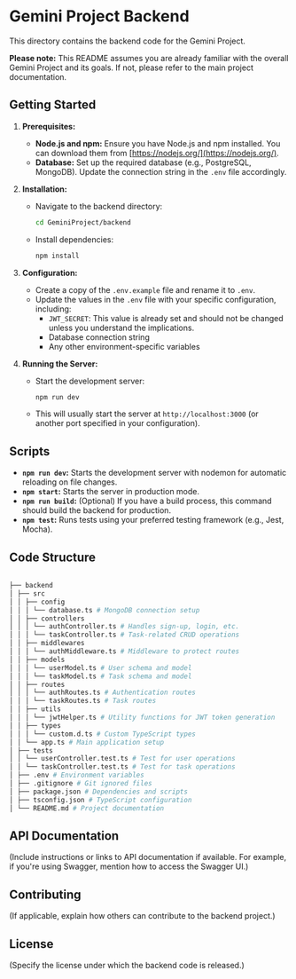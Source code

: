 # Gemini Project Backend

This directory contains the backend code for the Gemini Project.

**Please note:** This README assumes you are already familiar with the overall Gemini Project and its goals. If not, please refer to the main project documentation.

## Getting Started

1. **Prerequisites:**

   - **Node.js and npm:** Ensure you have Node.js and npm installed. You can download them from [https://nodejs.org/](https://nodejs.org/).
   - **Database:** Set up the required database (e.g., PostgreSQL, MongoDB). Update the connection string in the `.env` file accordingly.

2. **Installation:**

   - Navigate to the backend directory:
     ```bash
     cd GeminiProject/backend
     ```
   - Install dependencies:
     ```bash
     npm install
     ```

3. **Configuration:**

   - Create a copy of the `.env.example` file and rename it to `.env`.
   - Update the values in the `.env` file with your specific configuration, including:
     - `JWT_SECRET`: This value is already set and should not be changed unless you understand the implications.
     - Database connection string
     - Any other environment-specific variables

4. **Running the Server:**
   - Start the development server:
     ```bash
     npm run dev
     ```
   - This will usually start the server at `http://localhost:3000` (or another port specified in your configuration).

## Scripts

- **`npm run dev`:** Starts the development server with nodemon for automatic reloading on file changes.
- **`npm start`:** Starts the server in production mode.
- **`npm run build`:** (Optional) If you have a build process, this command should build the backend for production.
- **`npm test`:** Runs tests using your preferred testing framework (e.g., Jest, Mocha).

## Code Structure

```bash

├── backend
│ ├── src
│ │ ├── config
│ │ │ └── database.ts # MongoDB connection setup
│ │ ├── controllers
│ │ │ └── authController.ts # Handles sign-up, login, etc.
│ │ │ └── taskController.ts # Task-related CRUD operations
│ │ ├── middlewares
│ │ │ └── authMiddleware.ts # Middleware to protect routes
│ │ ├── models
│ │ │ └── userModel.ts # User schema and model
│ │ │ └── taskModel.ts # Task schema and model
│ │ ├── routes
│ │ │ └── authRoutes.ts # Authentication routes
│ │ │ └── taskRoutes.ts # Task routes
│ │ ├── utils
│ │ │ └── jwtHelper.ts # Utility functions for JWT token generation
│ │ ├── types
│ │ │ └── custom.d.ts # Custom TypeScript types
│ │ └── app.ts # Main application setup
│ ├── tests
│ │ └── userController.test.ts # Test for user operations
│ │ └── taskController.test.ts # Test for task operations
│ ├── .env # Environment variables
│ ├── .gitignore # Git ignored files
│ ├── package.json # Dependencies and scripts
│ ├── tsconfig.json # TypeScript configuration
│ └── README.md # Project documentation

```

## API Documentation

(Include instructions or links to API documentation if available. For example, if you're using Swagger, mention how to access the Swagger UI.)

## Contributing

(If applicable, explain how others can contribute to the backend project.)

## License

(Specify the license under which the backend code is released.)

```

```
